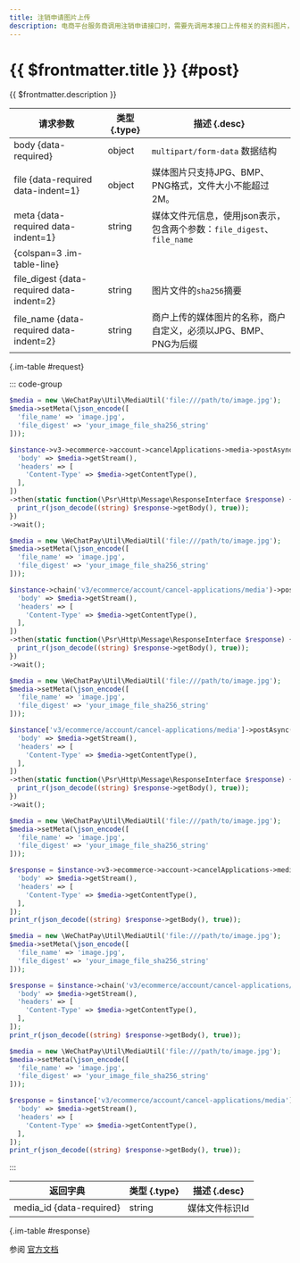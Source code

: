 ```yaml
---
title: 注销申请图片上传
description: 电商平台服务商调用注销申请接口时，需要先调用本接口上传相关的资料图片，获取图片ID后，再填写到注销申请请求中。
---
```


# {{ $frontmatter.title }} {#post}

{{ $frontmatter.description }}

| 请求参数 | 类型 {.type} | 描述 {.desc}
| --- | --- | ---
| body {data-required} | object | `multipart/form-data` 数据结构
| file {data-required data-indent=1} | object | 媒体图⽚只⽀持JPG、BMP、PNG格式，⽂件⼤⼩不能超过2M。
| meta {data-required data-indent=1} | string | 媒体文件元信息，使用json表示，包含两个参数：`file_digest`、`file_name`
| {colspan=3 .im-table-line}
| file_digest {data-required data-indent=2} | string | 图片文件的`sha256`摘要
| file_name {data-required data-indent=2} | string | 商户上传的媒体图片的名称，商户自定义，必须以JPG、BMP、PNG为后缀

{.im-table #request}

::: code-group

```php [异步纯链式]
$media = new \WeChatPay\Util\MediaUtil('file:///path/to/image.jpg');
$media->setMeta(\json_encode([
  'file_name' => 'image.jpg',
  'file_digest' => 'your_image_file_sha256_string'
]));

$instance->v3->ecommerce->account->cancelApplications->media->postAsync([
  'body' => $media->getStream(),
  'headers' => [
    'Content-Type' => $media->getContentType(),
  ],
])
->then(static function(\Psr\Http\Message\ResponseInterface $response) {
  print_r(json_decode((string) $response->getBody(), true));
})
->wait();
```

```php [异步声明式]
$media = new \WeChatPay\Util\MediaUtil('file:///path/to/image.jpg');
$media->setMeta(\json_encode([
  'file_name' => 'image.jpg',
  'file_digest' => 'your_image_file_sha256_string'
]));

$instance->chain('v3/ecommerce/account/cancel-applications/media')->postAsync([
  'body' => $media->getStream(),
  'headers' => [
    'Content-Type' => $media->getContentType(),
  ],
])
->then(static function(\Psr\Http\Message\ResponseInterface $response) {
  print_r(json_decode((string) $response->getBody(), true));
})
->wait();
```

```php [异步属性式]
$media = new \WeChatPay\Util\MediaUtil('file:///path/to/image.jpg');
$media->setMeta(\json_encode([
  'file_name' => 'image.jpg',
  'file_digest' => 'your_image_file_sha256_string'
]));

$instance['v3/ecommerce/account/cancel-applications/media']->postAsync([
  'body' => $media->getStream(),
  'headers' => [
    'Content-Type' => $media->getContentType(),
  ],
])
->then(static function(\Psr\Http\Message\ResponseInterface $response) {
  print_r(json_decode((string) $response->getBody(), true));
})
->wait();
```

```php [同步纯链式]
$media = new \WeChatPay\Util\MediaUtil('file:///path/to/image.jpg');
$media->setMeta(\json_encode([
  'file_name' => 'image.jpg',
  'file_digest' => 'your_image_file_sha256_string'
]));

$response = $instance->v3->ecommerce->account->cancelApplications->media->post([
  'body' => $media->getStream(),
  'headers' => [
    'Content-Type' => $media->getContentType(),
  ],
]);
print_r(json_decode((string) $response->getBody(), true));
```

```php [同步声明式]
$media = new \WeChatPay\Util\MediaUtil('file:///path/to/image.jpg');
$media->setMeta(\json_encode([
  'file_name' => 'image.jpg',
  'file_digest' => 'your_image_file_sha256_string'
]));

$response = $instance->chain('v3/ecommerce/account/cancel-applications/media')->post([
  'body' => $media->getStream(),
  'headers' => [
    'Content-Type' => $media->getContentType(),
  ],
]);
print_r(json_decode((string) $response->getBody(), true));
```

```php [同步属性式]
$media = new \WeChatPay\Util\MediaUtil('file:///path/to/image.jpg');
$media->setMeta(\json_encode([
  'file_name' => 'image.jpg',
  'file_digest' => 'your_image_file_sha256_string'
]));

$response = $instance['v3/ecommerce/account/cancel-applications/media']->post([
  'body' => $media->getStream(),
  'headers' => [
    'Content-Type' => $media->getContentType(),
  ],
]);
print_r(json_decode((string) $response->getBody(), true));
```

:::

| 返回字典 | 类型 {.type} | 描述 {.desc}
| --- | --- | ---
| media_id {data-required} | string | 媒体文件标识Id

{.im-table #response}

参阅 [官方文档](https://pay.weixin.qq.com/doc/v3/partner/4012691710)
